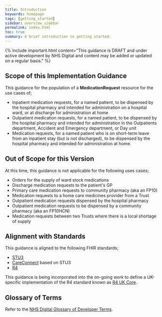 ```yaml
---
title: Introduction
keywords: homepage
tags: [getting_started]
sidebar: overview_sidebar
permalink: index.html
toc: true
summary: A brief introduction to getting started.
---
```


{% include important.html content="This guidance is DRAFT and under active development by NHS Digital and content may be added or updated on a regular basis." %}

## Scope of this Implementation Guidance

This guidance for the population of a **MedicationRequest** resource for the use cases of;
- Inpatient medication requests, for a named patient, to be dispensed by the hospital pharmacy and intended for administration on a hospital ward, or at discharge for administration at home
- Outpatient medication requests, for a named patient, to be dispensed by the hospital pharmacy and intended for administration in the Outpatients department, Accident and Emergency department, or Day unit
- Medication requests, for a named patient who is on short-term leave from an inpatient stay (but is not discharged), to be dispensed by the hospital pharmacy and intended for administration at home.

## Out of Scope for this Version

At this time, this guidance is not applicable for the following uses cases;
- Orders for the supply of ward stock medications
- Discharge medication requests to the patient's GP
- Primary care medication requests to community pharmacy (aka an FP10)
- Medication requests to a home care medicines provider from a Trust
- Outpatient medication requests dispensed by the hospital pharmacy
- Outpatient medication requests to be dispensed by a community pharmacy (aka an FP10HCN)
- Medication requests between two Trusts where there is a local shortage of supply

## Alignment with Standards

This guidance is aligned to the following FHIR standards;
- [STU3](https://hl7.org/fhir/STU3/index.html)
- [CareConnect](https://fhir.hl7.org.uk/) based on STU3
- [R4](https://hl7.org/fhir/R4/index.html)

This guidance is being incorporated into the on-going work to define a UK-specific implementation of the R4 standard known as [R4 UK Core](https://simplifier.net/UKCore).

## Glossary of Terms

Refer to the [NHS Digital Glossary of Developer Terms](https://digital.nhs.uk/developer/developer-reference/glossary-of-developer-terms).
